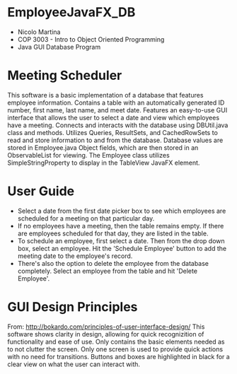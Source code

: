 # EmployeeJavaFX_DB
* Nicolo Martina
* COP 3003 - Intro to Object Oriented Programming
* Java GUI Database Program

# Meeting Scheduler
<p>This software is a basic implementation of a database that features employee information. Contains a table with an automatically generated ID number, first name, last name, and meet date. Features an easy-to-use GUI interface that allows the user to select a date and view which employees have a meeting. Connects and interacts with the database using DBUtil.java class and methods. Utilizes Queries, ResultSets, and CachedRowSets to read and store information to and from the database. Database values are stored in Employee.java Object fields, which are then stored in an ObservableList for viewing. The Employee class utilizes SimpleStringProperty to display in the TableView JavaFX element.</p>

# User Guide
* Select a date from the first date picker box to see which employees are scheduled for a meeting on that particular day.
* If no employees have a meeting, then the table remains empty. If there are employees scheduled for that day, they are listed in the table.
* To schedule an employee, first select a date. Then from the drop down box, select an employee. Hit the 'Schedule Employee' button to add the meeting date to the employee's record.
* There's also the option to delete the employee from the database completely. Select an employee from the table and hit 'Delete Employee'.

# GUI Design Principles
From: http://bokardo.com/principles-of-user-interface-design/
This software shows clarity in design, allowing for quick recognizition of functionality and ease of use. Only contains the basic elements needed as to not clutter the screen. Only one screen is used to provide quick actions with no need for transitions. Buttons and boxes are highlighted in black for a clear view on what the user can interact with. 
